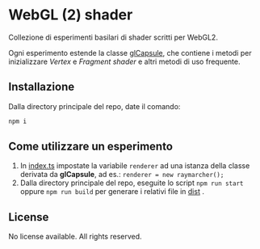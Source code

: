 # WebGL (2) shader

Collezione di esperimenti basilari di shader scritti per WebGL2.

Ogni esperimento estende la classe [glCapsule](src/glCapsule.ts), che contiene i metodi per inizializzare _Vertex_ e _Fragment shader_ e altri metodi di uso frequente.

## Installazione

Dalla directory principale del repo, date il comando:

```sh
npm i
```

## Come utilizzare un esperimento

1. In [index.ts](src/index.ts) impostate la variabile `renderer` ad una istanza della classe derivata da **glCapsule**, ad es.: `renderer = new raymarcher();`
2. Dalla directory principale del repo, eseguite lo script `npm run start` oppure `npm run build` per generare i relativi file in [dist](dist/) .

## License

No license available. All rights reserved.
